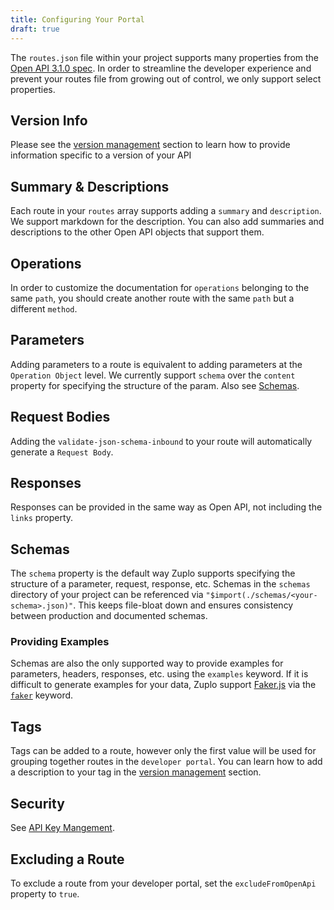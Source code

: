 ```yaml
---
title: Configuring Your Portal
draft: true
---
```


The `routes.json` file within your project supports many properties from the [Open API 3.1.0 spec](https://spec.openapis.org/oas/v3.1.0). In order to streamline the developer experience and prevent your routes file from growing out of control, we only support select properties.

## Version Info

Please see the [version management](/docs/developer-portal/version-management) section to learn how to provide information specific to a version of your API

## Summary & Descriptions

Each route in your `routes` array supports adding a `summary` and `description`. We support markdown for the description. You can also add summaries and descriptions to the other Open API objects that support them.

## Operations

In order to customize the documentation for `operations` belonging to the same `path`, you should create another route with the same `path` but a different `method`.

## Parameters

Adding parameters to a route is equivalent to adding parameters at the `Operation Object` level. We currently support `schema` over the `content` property for specifying the structure of the param. Also see [Schemas](#schemas).

## Request Bodies

Adding the `validate-json-schema-inbound` to your route will automatically generate a `Request Body`.

## Responses

Responses can be provided in the same way as Open API, not including the `links` property.

## Schemas

The `schema` property is the default way Zuplo supports specifying the structure of a parameter, request, response, etc. Schemas in the `schemas` directory of your project can be referenced via `"$import(./schemas/<your-schema>.json)"`. This keeps file-bloat down and ensures consistency between production and documented schemas.

### Providing Examples

Schemas are also the only supported way to provide examples for parameters, headers, responses, etc. using the `examples` keyword. If it is difficult to generate examples for your data, Zuplo support [Faker.js](https://github.com/faker-js/faker) via the [`faker`](https://github.com/json-schema-faker/json-schema-faker/blob/master/docs/USAGE.md#faking-values) keyword.

## Tags

Tags can be added to a route, however only the first value will be used for grouping together routes in the `developer portal`. You can learn how to add a description to your tag in the [version management](/docs/developer-portal/version-management) section.

## Security

See [API Key Mangement](/docs/developer-portal/api-key-management).

## Excluding a Route

To exclude a route from your developer portal, set the `excludeFromOpenApi` property to `true`.
